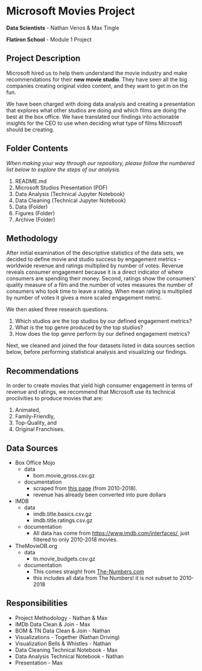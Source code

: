 # Microsoft Movies Project

**Data Scientists** - Nathan Venos & Max Tingle 

**Flatiron School** - Module 1 Project


## Project Description

Microsoft hired us to help them understand the movie industry and make recommendations for their **new movie studio**. They have seen all the big companies creating original video content, and they want to get in on the fun. 

We have been charged with doing data analysis and creating a presentation that explores what other studios are doing and which films are doing the best at the box office. We have translated our findings into actionable insights for the CEO to use when deciding what type of films Microsoft should be creating. 


## Folder Contents

*When making your way through our repository, please follow the numbered list below to explore the steps of our analysis.*

1. README.md
2. Microsoft Studios Presentation (PDF)
3. Data Analysis (Technical Jupyter Notebook)
4. Data Cleaning (Technical Jupyter Notebook)
5. Data (Folder)
6. Figures (Folder)
7. Archive (Folder)


## Methodology 

After initial examination of the descriptive statistics of the data sets, we decided to define movie and studio success by engagement metrics - worldwide revenue and ratings multiplied by number of votes. Revenue reveals consumer engagement because it is a direct indicator of where consumers are spending their money. Second, ratings show the consumers' quality measure of a film and the number of votes measures the number of consumers who took time to leave a rating. When mean rating is multiplied by number of votes it gives a more scaled engagement metric.

We then asked three research questions. 
1. Which studios are the top studios by our defined engagement metrics?
2. What is the top genre produced by the top studios?
3. How does the top genre perform by our defined engagement metrics?

Next, we cleaned and joined the four datasets listed in data sources section below, before performing statistical analysis and visualizing our findings.


## Recommendations
In order to create movies that yield high consumer engagement in terms of revenue and ratings, we recommend that Microsoft use its technical proclivities to produce movies that are:
1. Animated,
2. Family-Friendly,
3. Top-Quality, and
4. Original Franchises.


## Data Sources

- Box Office Mojo
  - data
    - bom.movie_gross.csv.gz
  - documentation
    - scraped from [this page](https://www.boxofficemojo.com/yearly/chart/?view2=worldwide&yr=2010&p=.htm) (from 2010-2018).
    - revenue has already been converted into pure dollars
- IMDB
  - data
    - imdb.title.basics.csv.gz
    - imdb.title.ratings.csv.gz
  - documentation
    - All data has come from https://www.imdb.com/interfaces/, just filtered to only 2010-2018 movies.
- TheMovieDB.org
  - data
    - tn.movie_budgets.csv.gz
  - documentation
    - This comes straight from [The-Numbers.com](https://www.the-numbers.com/movie/budgets/all)
    - this includes all data from The Numbers! it is not subset to 2010-2018


## Responsibilities

- Project Methodology - Nathan & Max
- IMDb Data Clean & Join - Max
- BOM & TN Data Clean & Join - Nathan 
- Visualizations - Together (Nathan Driving)
- Visualization Bells & Whistles - Nathan
- Data Cleaning Technical Notebook - Max
- Data Analysis Technical Notebook - Nathan
- Presentation - Max


